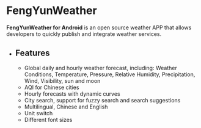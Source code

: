 # FengYunWeather 

**FengYunWeather for Android** is an open source weather APP that allows developers to quickly publish and integrate weather services.



- ## Features

  - Global daily and hourly weather forecast, including: Weather Conditions, Temperature, Pressure, Relative Humidity, Precipitation, Wind, Visibility, sun and moon
  - AQI for Chinese cities
  - Hourly forecasts with dynamic curves
  - City search, support for fuzzy search and search suggestions
  - Multilingual, Chinese and English
  - Unit switch
  - Different font sizes